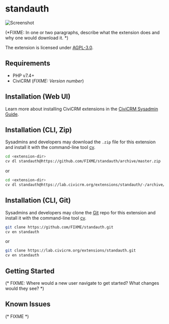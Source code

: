 # standauth

![Screenshot](/images/screenshot.png)

(*FIXME: In one or two paragraphs, describe what the extension does and why one would download it. *)

The extension is licensed under [AGPL-3.0](LICENSE.txt).

## Requirements

* PHP v7.4+
* CiviCRM (*FIXME: Version number*)

## Installation (Web UI)

Learn more about installing CiviCRM extensions in the [CiviCRM Sysadmin Guide](https://docs.civicrm.org/sysadmin/en/latest/customize/extensions/).

## Installation (CLI, Zip)

Sysadmins and developers may download the `.zip` file for this extension and
install it with the command-line tool [cv](https://github.com/civicrm/cv).

```bash
cd <extension-dir>
cv dl standauth@https://github.com/FIXME/standauth/archive/master.zip
```
or
```bash
cd <extension-dir>
cv dl standauth@https://lab.civicrm.org/extensions/standauth/-/archive/main/standauth-main.zip
```

## Installation (CLI, Git)

Sysadmins and developers may clone the [Git](https://en.wikipedia.org/wiki/Git) repo for this extension and
install it with the command-line tool [cv](https://github.com/civicrm/cv).

```bash
git clone https://github.com/FIXME/standauth.git
cv en standauth
```
or
```bash
git clone https://lab.civicrm.org/extensions/standauth.git
cv en standauth
```

## Getting Started

(* FIXME: Where would a new user navigate to get started? What changes would they see? *)

## Known Issues

(* FIXME *)
